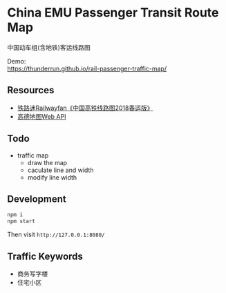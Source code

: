 # China EMU Passenger Transit Route Map 
中国动车组(含地铁)客运线路图

Demo:  
https://thunderrun.github.io/rail-passenger-traffic-map/

## Resources

- [铁路迷Railwayfan《中国高铁线路图2018春运版》](https://weibo.com/tielumi)
- [高德地图Web API](https://lbs.amap.com/)

## Todo

- traffic map
    - draw the map
    - caculate line and width
    - modify line width

## Development

```bash
npm i
npm start
```
Then visit `http://127.0.0.1:8080/`

## Traffic Keywords

- 商务写字楼
- 住宅小区